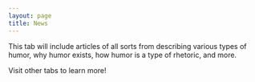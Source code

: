 ```yaml
---
layout: page
title: News
---
```


<p class="message">
  This tab will include articles of all sorts from describing various types of humor, why humor exists, how humor is a type of rhetoric, and more.
</p>

Visit other tabs to learn more!
